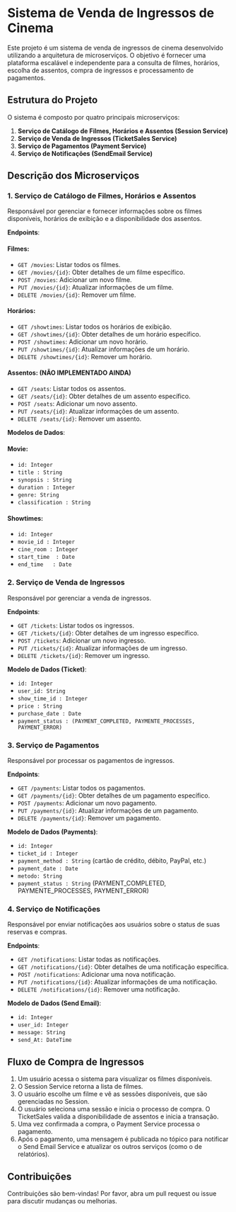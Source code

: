 # Sistema de Venda de Ingressos de Cinema

Este projeto é um sistema de venda de ingressos de cinema desenvolvido utilizando a arquitetura de microserviços. O objetivo é fornecer uma plataforma escalável e independente para a consulta de filmes, horários, escolha de assentos, compra de ingressos e processamento de pagamentos.

## Estrutura do Projeto

O sistema é composto por quatro principais microserviços:

1. **Serviço de Catálogo de Filmes, Horários e Assentos (Session Service)**
2. **Serviço de Venda de Ingressos (TicketSales Service)**
3. **Serviço de Pagamentos (Payment Service)**
4. **Serviço de Notificações (SendEmail Service)**

## Descrição dos Microserviços

### 1. Serviço de Catálogo de Filmes, Horários e Assentos

Responsável por gerenciar e fornecer informações sobre os filmes disponíveis, horários de exibição e a disponibilidade dos assentos.

**Endpoints**:

#### Filmes:
- `GET /movies`: Listar todos os filmes.
- `GET /movies/{id}`: Obter detalhes de um filme específico.
- `POST /movies`: Adicionar um novo filme.
- `PUT /movies/{id}`: Atualizar informações de um filme.
- `DELETE /movies/{id}`: Remover um filme.

#### Horários:
- `GET /showtimes`: Listar todos os horários de exibição.
- `GET /showtimes/{id}`: Obter detalhes de um horário específico.
- `POST /showtimes`: Adicionar um novo horário.
- `PUT /showtimes/{id}`: Atualizar informações de um horário.
- `DELETE /showtimes/{id}`: Remover um horário.

#### Assentos: (NÃO IMPLEMENTADO AINDA)
- `GET /seats`: Listar todos os assentos.
- `GET /seats/{id}`: Obter detalhes de um assento específico.
- `POST /seats`: Adicionar um novo assento.
- `PUT /seats/{id}`: Atualizar informações de um assento.
- `DELETE /seats/{id}`: Remover um assento.

**Modelos de Dados**:

#### Movie:
- `id: Integer`
- `title : String`
- `synopsis : String`
- `duration : Integer`
- `genre: String`
- `classification : String`

#### Showtimes:
- `id: Integer`
- `movie_id : Integer`
- `cine_room : Integer`
- `start_time  : Date`
- `end_time   : Date`

### 2. Serviço de Venda de Ingressos

Responsável por gerenciar a venda de ingressos.

**Endpoints**:
- `GET /tickets`: Listar todos os ingressos.
- `GET /tickets/{id}`: Obter detalhes de um ingresso específico.
- `POST /tickets`: Adicionar um novo ingresso.
- `PUT /tickets/{id}`: Atualizar informações de um ingresso.
- `DELETE /tickets/{id}`: Remover um ingresso.

**Modelo de Dados (Ticket)**:
- `id: Integer`
- `user_id: String`
- `show_time_id : Integer`
- `price : String`
- `purchase_date : Date`
- `payment_status : (PAYMENT_COMPLETED, PAYMENTE_PROCESSES, PAYMENT_ERROR)`

### 3. Serviço de Pagamentos

Responsável por processar os pagamentos de ingressos.

**Endpoints**:
- `GET /payments`: Listar todos os pagamentos.
- `GET /payments/{id}`: Obter detalhes de um pagamento específico.
- `POST /payments`: Adicionar um novo pagamento.
- `PUT /payments/{id}`: Atualizar informações de um pagamento.
- `DELETE /payments/{id}`: Remover um pagamento.

**Modelo de Dados (Payments)**:
- `id: Integer`
- `ticket_id : Integer`
- `payment_method : String` (cartão de crédito, débito, PayPal, etc.)
- `payment_date : Date`
- `metodo: String`
- `payment_status : String` (PAYMENT_COMPLETED, PAYMENTE_PROCESSES, PAYMENT_ERROR)

### 4. Serviço de Notificações

Responsável por enviar notificações aos usuários sobre o status de suas reservas e compras.

**Endpoints**:
- `GET /notifications`: Listar todas as notificações.
- `GET /notifications/{id}`: Obter detalhes de uma notificação específica.
- `POST /notifications`: Adicionar uma nova notificação.
- `PUT /notifications/{id}`: Atualizar informações de uma notificação.
- `DELETE /notifications/{id}`: Remover uma notificação.

**Modelo de Dados (Send Email)**:
- `id: Integer`
- `user_id: Integer`
- `message: String`
- `send_At: DateTime`

## Fluxo de Compra de Ingressos

1. Um usuário acessa o sistema para visualizar os filmes disponíveis.
2. O Session Service retorna a lista de filmes.
3. O usuário escolhe um filme e vê as sessões disponíveis, que são gerenciadas no Session.
4. O usuário seleciona uma sessão e inicia o processo de compra. O TicketSales valida a disponibilidade de assentos e inicia a transação.
5. Uma vez confirmada a compra, o Payment Service processa o pagamento.
6. Após o pagamento, uma mensagem é publicada no tópico para notificar o Send Email Service e atualizar os outros serviços (como o de relatórios).

## Contribuições

Contribuições são bem-vindas! Por favor, abra um pull request ou issue para discutir mudanças ou melhorias.
